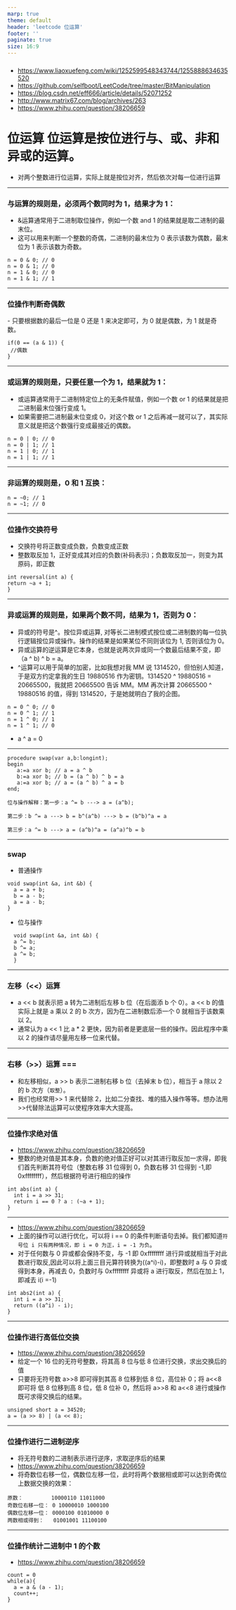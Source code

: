 ```yaml
---
marp: true
theme: default
header: 'leetcode 位运算'
footer: ''
paginate: true
size: 16:9
---
```


###

- https://www.liaoxuefeng.com/wiki/1252599548343744/1255888634635520
- https://github.com/selfboot/LeetCode/tree/master/BitManipulation
- https://blog.csdn.net/eff666/article/details/52071252
- http://www.matrix67.com/blog/archives/263
- https://www.zhihu.com/question/38206659

# 位运算 位运算是按位进行与、或、非和异或的运算。

- 对两个整数进行位运算，实际上就是按位对齐，然后依次对每一位进行运算

---

### 与运算的规则是，必须两个数同时为 1，结果才为 1：

- &运算通常用于二进制取位操作，例如一个数 and 1 的结果就是取二进制的最末位。
- 这可以用来判断一个整数的奇偶，二进制的最末位为 0 表示该数为偶数，最末位为 1 表示该数为奇数。

```
n = 0 & 0; // 0
n = 0 & 1; // 0
n = 1 & 0; // 0
n = 1 & 1; // 1
```

---

### 位操作判断奇偶数

​- 只要根据数的最后一位是 0 还是 1 来决定即可，为 0 就是偶数，为 1 就是奇数。

```
if(0 == (a & 1)) {
 //偶数
}
```

---

### 或运算的规则是，只要任意一个为 1，结果就为 1：

- 或运算通常用于二进制特定位上的无条件赋值，例如一个数 or 1 的结果就是把二进制最末位强行变成 1。
- 如果需要把二进制最末位变成 0，对这个数 or 1 之后再减一就可以了，其实际意义就是把这个数强行变成最接近的偶数。

```
n = 0 | 0; // 0
n = 0 | 1; // 1
n = 1 | 0; // 1
n = 1 | 1; // 1
```

---

### 非运算的规则是，0 和 1 互换：

```
n = ~0; // 1
n = ~1; // 0
```

---

### 位操作交换符号

- 交换符号将正数变成负数，负数变成正数
- 整数取反加 1，正好变成其对应的负数(补码表示)；负数取反加一，则变为其原码，即正数

```
int reversal(int a) {
return ~a + 1;
}
```

---

### 异或运算的规则是，如果两个数不同，结果为 1，否则为 0：

- 异或的符号是^。按位异或运算, 对等长二进制模式按位或二进制数的每一位执行逻辑按位异或操作。操作的结果是如果某位不同则该位为 1, 否则该位为 0。
- 异或运算的逆运算是它本身，也就是说两次异或同一个数最后结果不变，即（a ^ b) ^ b = a。
- ^运算可以用于简单的加密，比如我想对我 MM 说 1314520，但怕别人知道，于是双方约定拿我的生日 19880516 作为密钥。1314520 ^ 19880516 = 20665500，我就把 20665500 告诉 MM。MM 再次计算 20665500 ^ 19880516 的值，得到 1314520，于是她就明白了我的企图。

```
n = 0 ^ 0; // 0
n = 0 ^ 1; // 1
n = 1 ^ 0; // 1
n = 1 ^ 1; // 0
```

- a ^ a = 0

---

```
procedure swap(var a,b:longint);
begin
   a:=a xor b; // a = a ^ b
   b:=a xor b; // b = (a ^ b) ^ b = a
   a:=a xor b; // a = (a ^ b) ^ a = b
end;
```

```
位与操作解释：第一步：a ^= b ---> a = (a^b);

第二步：b ^= a ---> b = b^(a^b) ---> b = (b^b)^a = a

第三步：a ^= b ---> a = (a^b)^a = (a^a)^b = b
```

---

### swap

- 普通操作

```
void swap(int &a, int &b) {
  a = a + b;
  b = a - b;
  a = a - b;
}
```

- 位与操作

```
  void swap(int &a, int &b) {
  a ^= b;
  b ^= a;
  a ^= b;
  }

```

---

### 左移（<<）运算

- a << b 就表示把 a 转为二进制后左移 b 位（在后面添 b 个 0）。a << b 的值实际上就是 a 乘以 2 的 b 次方，因为在二进制数后添一个 0 就相当于该数乘以 2。
- 通常认为 a << 1 比 a \* 2 更快，因为前者是更底层一些的操作。因此程序中乘以 2 的操作请尽量用左移一位来代替。

---

### 右移（>>）运算 ===

- 和左移相似，a >> b 表示二进制右移 b 位（去掉末 b 位），相当于 a 除以 2 的 b 次方（`取整`）。
- 我们也经常用>> 1 来代替除 2，比如二分查找、堆的插入操作等等。想办法用>>代替除法运算可以使程序效率大大提高。

---

### 位操作求绝对值

- https://www.zhihu.com/question/38206659
- 整数的绝对值是其本身，负数的绝对值正好可以对其进行取反加一求得，即我们首先判断其符号位（整数右移 31 位得到 0，负数右移 31 位得到 -1,即 0xffffffff），然后根据符号进行相应的操作

```
int abs(int a) {
  int i = a >> 31;
  return i == 0 ? a : (~a + 1);
}
```

---

- https://www.zhihu.com/question/38206659
- 上面的操作可以进行优化，可以将 i == 0 的条件判断语句去掉。我们都知道`符号位 i 只有两种情况，即 i = 0 为正，i = -1 为负`。
- 对于任何数与 0 异或都会保持不变，与 -1 即 0xffffffff 进行异或就相当于对此数进行取反,因此可以将上面三目元算符转换为((a^i)-i)，即整数时 a 与 0 异或得到本身，再减去 0，负数时与 0xffffffff 异或将 a 进行取反，然后在加上 1，即减去 i(i =-1)

```
int abs2(int a) {
  int i = a >> 31;
  return ((a^i) - i);
}
```

---

### 位操作进行高低位交换

- https://www.zhihu.com/question/38206659
- 给定一个 16 位的无符号整数，将其高 8 位与低 8 位进行交换，求出交换后的值
- 只要将无符号数 a>>8 即可得到其高 8 位移到低 8 位，高位补 0；将 a<<8 即可将 低 8 位移到高 8 位，低 8 位补 0，然后将 a>>8 和 a<<8 进行或操作既可求得交换后的结果。

```
unsigned short a = 34520;
a = (a >> 8) | (a << 8);
```

---

### 位操作进行二进制逆序

- 将无符号数的二进制表示进行逆序，求取逆序后的结果
- https://www.zhihu.com/question/38206659
- 将奇数位右移一位，偶数位左移一位，此时将两个数据相或即可以达到奇偶位上数据交换的效果：

```
原数：         10000110 11011000
奇数位右移一位： 0 10000010 1000100
偶数位左移一位： 0000100 01010000 0
两数相或得到：   01001001 11100100
```

---

### 位操作统计二进制中 1 的个数

- https://www.zhihu.com/question/38206659

```
count = 0
while(a){
  a = a & (a - 1);
  count++;
}
```
